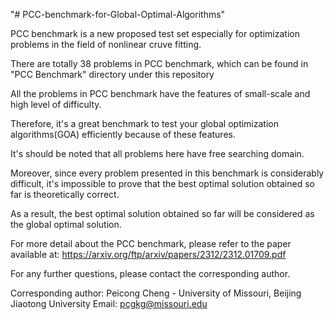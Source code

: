 "# PCC-benchmark-for-Global-Optimal-Algorithms" 

PCC benchmark is a new proposed test set especially for optimization problems in the field of nonlinear cruve fitting.

There are totally 38 problems in PCC benchmark, which can be found in "PCC Benchmark" directory under this repository

All the problems in PCC benchmark have the features of small-scale and high level of difficulty.

Therefore, it's a great benchmark to test your global optimization algorithms(GOA) efficiently because of these features.

It's should be noted that all problems here have free searching domain.

Moreover, since every problem presented in this benchmark is considerably difficult, it's impossible to prove that the best optimal solution obtained so far is theoretically correct.

As a result, the best optimal solution obtained so far will be considered as the global optimal solution.

For more detail about the PCC benchmark, please refer to the paper available at: https://arxiv.org/ftp/arxiv/papers/2312/2312.01709.pdf

For any further questions, please contact the corresponding author.

Corresponding author:
	Peicong Cheng - University of Missouri, Beijing Jiaotong University
	Email: pcgkg@missouri.edu
